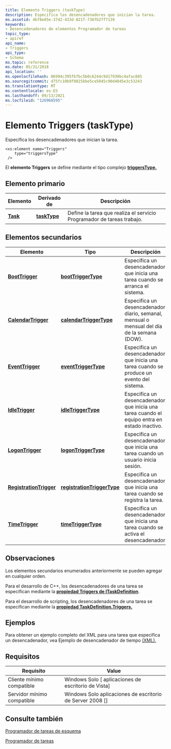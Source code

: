 ```yaml
---
title: Elemento Triggers (taskType)
description: Especifica los desencadenadores que inician la tarea.
ms.assetid: 4bf8e85e-3742-433d-821f-736fb2ff7139
keywords:
- Desencadenadores de elementos Programador de tareas
topic_type:
- apiref
api_name:
- Triggers
api_type:
- Schema
ms.topic: reference
ms.date: 05/31/2018
api_location: ''
ms.openlocfilehash: 06994c395fbfbc5b0c6244c9d17930bc4afac885
ms.sourcegitcommit: d75fc10b9f0825bbe5ce5045c90d4045e3c53243
ms.translationtype: MT
ms.contentlocale: es-ES
ms.lasthandoff: 09/13/2021
ms.locfileid: "126968595"
---
```

# <a name="triggers-tasktype-element"></a>Elemento Triggers (taskType)

Especifica los desencadenadores que inician la tarea.

``` syntax
<xs:element name="Triggers"
    type="triggersType"
 />
```

El **elemento Triggers** se define mediante el tipo complejo [**triggersType.**](taskschedulerschema-triggerstype-complextype.md)

## <a name="parent-element"></a>Elemento primario



| Elemento                                          | Derivado de                                                 | Descripción                                                                  |
|--------------------------------------------------|--------------------------------------------------------------|------------------------------------------------------------------------------|
| [**Task**](taskschedulerschema-task-element.md) | [**taskType**](taskschedulerschema-tasktype-complextype.md) | Define la tarea que realiza el servicio Programador de tareas trabajo.<br/> |



## <a name="child-elements"></a>Elementos secundarios



| Elemento                                                                                     | Tipo                                                                                       | Descripción                                                                                  |
|---------------------------------------------------------------------------------------------|--------------------------------------------------------------------------------------------|----------------------------------------------------------------------------------------------|
| [**BootTrigger**](taskschedulerschema-boottrigger-triggergroup-element.md)                 | [**bootTriggerType**](taskschedulerschema-boottriggertype-complextype.md)                 | Especifica un desencadenador que inicia una tarea cuando se arranca el sistema.<br/>                 |
| [**CalendarTrigger**](taskschedulerschema-calendartrigger-triggergroup-element.md)         | [**calendarTriggerType**](taskschedulerschema-calendartriggertype-complextype.md)         | Especifica un desencadenador diario, semanal, mensual o mensual del día de la semana (DOW).<br/>   |
| [**EventTrigger**](taskschedulerschema-eventtrigger-triggergroup-element.md)               | [**eventTriggerType**](taskschedulerschema-eventtriggertype-complextype.md)               | Especifica un desencadenador que inicia una tarea cuando se produce un evento del sistema.<br/>                |
| [**IdleTrigger**](taskschedulerschema-idletrigger-triggergroup-element.md)                 | [**idleTriggerType**](taskschedulerschema-idletriggertype-complextype.md)                 | Especifica un desencadenador que inicia una tarea cuando el equipo entra en estado inactivo.<br/> |
| [**LogonTrigger**](taskschedulerschema-logontrigger-triggergroup-element.md)               | [**logonTriggerType**](taskschedulerschema-logontriggertype-complextype.md)               | Especifica un desencadenador que inicia una tarea cuando un usuario inicia sesión.<br/>                       |
| [**RegistrationTrigger**](taskschedulerschema-registrationtrigger-triggergroup-element.md) | [**registrationTriggerType**](taskschedulerschema-registrationtriggertype-complextype.md) | Especifica un desencadenador que inicia una tarea cuando se registra la tarea.<br/>               |
| [**TimeTrigger**](taskschedulerschema-timetrigger-triggergroup-element.md)                 | [**timeTriggerType**](taskschedulerschema-timetriggertype-complextype.md)                 | Especifica un desencadenador que inicia una tarea cuando se activa el desencadenador.<br/>             |



## <a name="remarks"></a>Observaciones

Los elementos secundarios enumerados anteriormente se pueden agregar en cualquier orden.

Para el desarrollo de C++, los desencadenadores de una tarea se especifican mediante la [**propiedad Triggers de ITaskDefinition**](/windows/desktop/api/taskschd/nf-taskschd-itaskdefinition-get_triggers).

Para el desarrollo de scripting, los desencadenadores de una tarea se especifican mediante la [**propiedad TaskDefinition.Triggers.**](taskdefinition-triggers.md)

## <a name="examples"></a>Ejemplos

Para obtener un ejemplo completo del XML para una tarea que especifica un desencadenador, vea Ejemplo de desencadenador de tiempo [(XML).](time-trigger-example--xml-.md)

## <a name="requirements"></a>Requisitos



| Requisito | Value |
|-------------------------------------|------------------------------------------------------|
| Cliente mínimo compatible<br/> | Windows Solo \[ aplicaciones de escritorio de Vista\]<br/>       |
| Servidor mínimo compatible<br/> | Windows Solo aplicaciones de escritorio de Server 2008 \[\]<br/> |



## <a name="see-also"></a>Consulte también

<dl> <dt>

[Programador de tareas de esquema](task-scheduler-schema-elements.md)
</dt> <dt>

[Programador de tareas](task-scheduler-start-page.md)
</dt> </dl>

 

 





